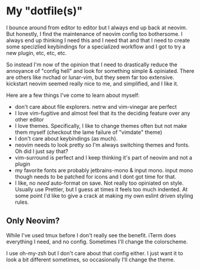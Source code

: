 # My "dotfile(s)"

I bounce around from editor to editor but I always end up back at neovim. 
But honestly, I find the maintenance of neovim config too bothersome. 
I always end up thinking I need this and I need that and that I need to create some 
specizlied keybindings for a specialized workflow and I got to try a new plugin, etc, etc, etc.

So instead I'm now of the opinion that I need to drastically reduce the annoyance of 
"config hell" and look for something simple & opiniated. There are others like
nvchad or lunar-vim, but they seem far too extensive. kickstart neovim seemed really
nice to me, and simplified, and I like it. 

Here are a few things I've come to learn about myself:
- don't care about file explorers. netrw and vim-vinegar are perfect
- I love vim-fugitive and almost feel that its the deciding feature over any other editor
- I love themes. Specifically, I like to change themes often but not make them myself (checkout the lame
failure of "vimdate" theme)
- I don't care about keybindings (as much).
- neovim needs to look pretty so I'm always switching themes and fonts. Oh did I just say that?
- vim-surround is perfect and I keep thinking it's part of neovim and not a plugin
- my favorite fonts are probably jetbrains-mono & input mono. input mono though needs to be patched
for icons and I dont got time for that.
- I like, no *need* auto-format on save. Not really too opiniated on style. Usually use Prettier, but I guess at times it feels too much indented. At some point I'd like to give a crack at making my own eslint driven styling rules.

## Only Neovim?
While I've used tmux before I don't really see the benefit. iTerm does everything I need,
and no config. Sometimes I'll change the colorscheme. 

I use oh-my-zsh but I don't care about that config either. I just want it to look a bit different
sometimes, so occasionally I'll change the theme.
